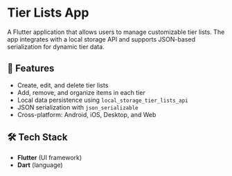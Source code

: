 # Tier Lists App

A Flutter application that allows users to manage customizable tier lists. The app integrates with a local storage API and supports JSON-based serialization for dynamic tier data.

## 📱 Features

- Create, edit, and delete tier lists
- Add, remove, and organize items in each tier
- Local data persistence using `local_storage_tier_lists_api`
- JSON serialization with `json_serializable`
- Cross-platform: Android, iOS, Desktop, and Web

## 🛠️ Tech Stack

- **Flutter** (UI framework)
- **Dart** (language)
